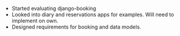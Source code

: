 - Started evaluating django-booking
- Looked into diary and reservations apps for examples. Will need to implement on own.
- Designed requirements for booking and data models.
